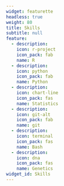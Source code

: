 ```yaml
---
widget: featurette
headless: true
weight: 80
title: Skills
subtitle: null
feature:
  - description: 
    icon: r-project
    icon_pack: fab
    name: R
  - description: 
    icon: python
    icon_pack: fab
    name: Python
  - description: 
    icon: chart-line
    icon_pack: fas
    name: Statistics
  - description: 
    icon: git-alt
    icon_pack: fab
    name: git
  - description: 
    icon: terminal
    icon_pack: fas
    name: Bash
  - description: 
    icon: dna
    icon_pack: fas
    name: Genetics
widget_id: Skills
---
```

